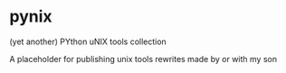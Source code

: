 # pynix
(yet another) PYthon uNIX tools collection

A placeholder for publishing unix tools rewrites made by or with my son
